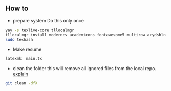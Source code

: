 ## How to

- prepare system
  Do this only once

```bash
yay -s texlive-core tllocalmgr
tllocalmgr install moderncv academicons fontawesome5 multirow arydshln
sudo texhash

```

- Make resume

```bash
latexmk  main.tx
```

- clean the folder
  this will remove all ignored files from the local repo. [explain](https://stackoverflow.com/a/46273201/10999348)

```sh
git clean -dfX
```
